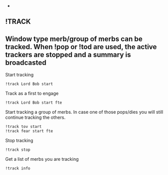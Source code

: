 -
**!TRACK**
-
Window type merb/group of merbs can be tracked. When !pop or !tod are used, the active trackers are stopped and a summary is broadcasted
-

Start tracking
```
!track Lord Bob start
```
Track as a first to engage
```
!track Lord Bob start fte
```
Start tracking a group of merbs. In case one of those pops/dies you will still continue tracking the others.
```
!track tov start
!track fear start fte
```
Stop tracking
```
!track stop
```
Get a list of merbs you are tracking
```
!track info
```

